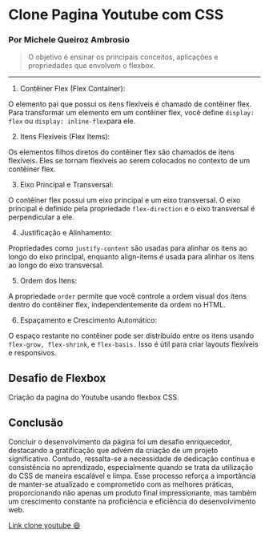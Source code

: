  # Clone Pagina Youtube com CSS


### Por Michele Queiroz Ambrosio

>O objetivo é ensinar os principais conceitos, 
aplicações e propriedades que envolvem o flexbox.

---

1. Contêiner Flex (Flex Container):

O elemento pai que possui os itens flexíveis é chamado de contêiner flex. Para transformar um elemento em um contêiner flex, você define `display: flex` ou `display: inline-flex`para ele.

2. Itens Flexíveis (Flex Items):

Os elementos filhos diretos do contêiner flex são chamados de itens flexíveis. Eles se tornam flexíveis ao serem colocados no contexto de um contêiner flex.

3. Eixo Principal e Transversal:

O contêiner flex possui um eixo principal e um eixo transversal. O eixo principal é definido pela propriedade `flex-direction` e o eixo transversal é perpendicular a ele.

4. Justificação e Alinhamento:

Propriedades como `justify-content` são usadas para alinhar os itens ao longo do eixo principal, enquanto align-items é usada para alinhar os itens ao longo do eixo transversal.

5. Ordem dos Itens:

A propriedade `order` permite que você controle a ordem visual dos itens dentro do contêiner flex, independentemente da ordem no HTML.

6. Espaçamento e Crescimento Automático:

O espaço restante no contêiner pode ser distribuído entre os itens usando `flex-grow, flex-shrink`, e `flex-basis.` Isso é útil para criar layouts flexíveis e responsivos.

## Desafio de Flexbox

Criação da pagina do Youtube usando flexbox CSS.

## Conclusão

Concluir o desenvolvimento da página foi um desafio enriquecedor, destacando a gratificação que advém da criação de um projeto significativo. Contudo, ressalta-se a necessidade de dedicação contínua e consistência no aprendizado, especialmente quando se trata da utilização do CSS de maneira escalável e limpa. Esse processo reforça a importância de manter-se atualizado e comprometido com as melhores práticas, proporcionando não apenas um produto final impressionante, mas também um crescimento constante na proficiência e eficiência do desenvolvimento web.

[Link clone youtube 😄](https://luizfcs35.github.io/Desafio.CSS-clone.Youtube/)


